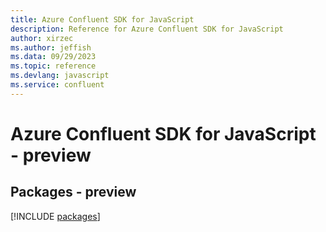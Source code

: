 ```yaml
---
title: Azure Confluent SDK for JavaScript
description: Reference for Azure Confluent SDK for JavaScript
author: xirzec
ms.author: jeffish
ms.data: 09/29/2023
ms.topic: reference
ms.devlang: javascript
ms.service: confluent
---
```

# Azure Confluent SDK for JavaScript - preview
## Packages - preview
[!INCLUDE [packages](confluent-index.md)]